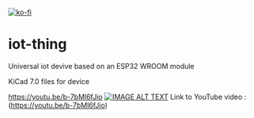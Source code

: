 [![ko-fi](https://ko-fi.com/img/githubbutton_sm.svg)](https://ko-fi.com/mortenslab)
# iot-thing
Universal iot devive based on an ESP32 WROOM module

KiCad 7.0 files for device

https://youtu.be/b-7bMl6fJio
[![IMAGE ALT TEXT](http://img.youtube.com/vi/b-7bMl6fJio/0.jpg)](http://www.youtube.com/watch?v=b-7bMl6fJio "Video Title")
Link to YouTube video : (https://youtu.be/b-7bMl6fJio)
